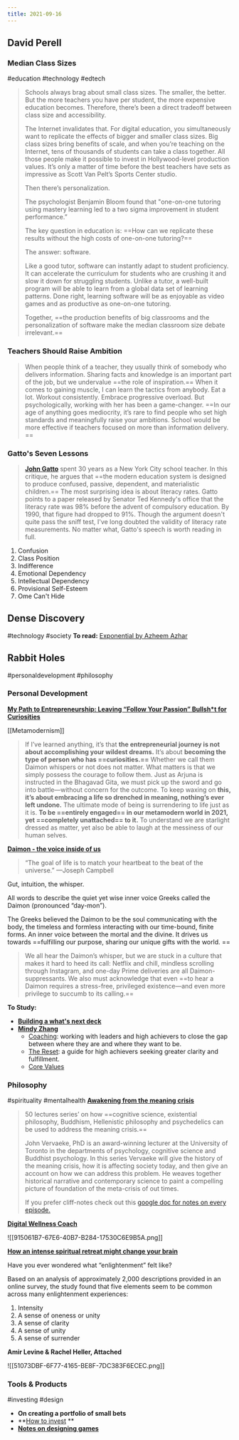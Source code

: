```yaml
---
title: 2021-09-16
---
```

## David Perell
### Median Class Sizes
#education #technology #edtech 
> Schools always brag about small class sizes. The smaller, the better. But the more teachers you have per student, the more expensive education becomes. Therefore, there’s been a direct tradeoff between class size and accessibility.
> 
> The Internet invalidates that. For digital education, you simultaneously want to replicate the effects of bigger and smaller class sizes. Big class sizes bring benefits of scale, and when you’re teaching on the Internet, tens of thousands of students can take a class together. All those people make it possible to invest in Hollywood-level production values. It’s only a matter of time before the best teachers have sets as impressive as Scott Van Pelt’s Sports Center studio.
> 
> Then there’s personalization.
> 
> The psychologist Benjamin Bloom found that "one-on-one tutoring using mastery learning led to a two sigma improvement in student performance.”
> 
> The key question in education is: ==How can we replicate these results without the high costs of one-on-one tutoring?==
> 
> The answer: software.
> 
> Like a good tutor, software can instantly adapt to student proficiency. It can accelerate the curriculum for students who are crushing it and slow it down for struggling students. Unlike a tutor, a well-built program will be able to learn from a global data set of learning patterns. Done right, learning software will be as enjoyable as video games and as productive as one-on-one tutoring.
> 
> Together, ==the production benefits of big classrooms and the personalization of software make the median classroom size debate irrelevant.==

### Teachers Should Raise Ambition
> When people think of a teacher, they usually think of somebody who delivers information. Sharing facts and knowledge is an important part of the job, but we undervalue ==the role of inspiration.==
> When it comes to gaining muscle, I can learn the tactics from anybody. Eat a lot. Workout consistently. Embrace progressive overload. But psychologically, working with her has been a game-changer. ==In our age of anything goes mediocrity, it’s rare to find people who set high standards and meaningfully raise your ambitions. School would be more effective if teachers focused on more than information delivery. ​==

### Gatto's Seven Lessons
> **[John Gatto](https://click.convertkit-mail.com/4zuggnwz9qheh44n3dfx/dpheh0hq0nw2zkcm/aHR0cHM6Ly93d3cudW5zY2hvb2xpbmcuY29tL3QvdGhlLXNldmVuLWxlc3Nvbi1zY2hvb2x0ZWFjaGVyLzI2Ng==)** spent 30 years as a New York City school teacher. In this critique, he argues that ==the modern education system is designed to produce confused, passive, dependent, and materialistic children.== The most surprising idea is about literacy rates. Gatto points to a paper released by Senator Ted Kennedy's office that the literacy rate was 98% before the advent of compulsory education. By 1990, that figure had dropped to 91%. Though the argument doesn't quite pass the sniff test, I've long doubted the validity of literacy rate measurements. No matter what, Gatto's speech is worth reading in full.

1. Confusion
2. Class Position
3. Indifference
4. Emotional Dependency
5. Intellectual Dependency
6. Provisional Self-Esteem
7. Ome Can't Hide

## Dense Discovery
#technology #society 
**To read:** [Exponential by Azheem Azhar](https://t.densediscovery.com/CL0/https:%2F%2Fwww.exponential-book.com%2F%3Futm_source=densediscovery%26utm_medium=email%26utm_campaign=newsletter-issue-155/1/0100017be131d23e-2df3958a-b24e-4e22-aa8d-28e4bf399a92-000000/Gt6RE4CqSCqLaY9iw8QugNbKvtv8ixQyyspvt-W0i7U=214)

## Rabbit Holes
#personaldevelopment #philosophy 
### Personal Development
[**My Path to Entrepreneurship: Leaving “Follow Your Passion” Bullsh*t for Curiosities**](https://deepfix.substack.com/p/my-path-to-entrepreneurship-leaving)

[[Metamodernism]]

> If I’ve learned anything, it’s that **the entrepreneurial journey is not about accomplishing your wildest dreams.** It’s about **becoming the type of person who has ==curiosities.==** Whether we call them Daimon whispers or not does not matter. What matters is that we simply possess the courage to follow them. Just as Arjuna is instructed in the Bhagavad Gita, we must pick up the sword and go into battle—without concern for the outcome.
> To keep waxing on **this, it’s about embracing a life so drenched in meaning, nothing’s ever left undone.** The ultimate mode of being is surrendering to life just as it is. **To be ==entirely engaged== in our metamodern world in 2021, yet ==completely unattached== to it.** To understand we are starlight dressed as matter, yet also be able to laugh at the messiness of our human selves. 

[**Daimon - the voice inside of us**](https://deepfix.substack.com/p/the-voice-inside-ushttps://deepfix.substack.com/p/the-voice-inside-us)

> “The goal of life is to match your heartbeat to the beat of the universe.” —Joseph Campbell

Gut, intuition, the whisper.

All words to describe the quiet yet wise inner voice Greeks called the Daimon (pronounced “day-mon”).

The Greeks believed the Daimon to be the soul communicating with the body, the timeless and formless interacting with our time-bound, finite forms. An inner voice between the mortal and the divine. It drives us towards ==fulfilling our purpose, sharing our unique gifts with the world. ==

> We all hear the Daimon’s whisper, but we are stuck in a culture that makes it hard to heed its call: Netflix and chill, mindless scrolling through Instagram, and one-day Prime deliveries are all Daimon-suppressants.
> We also must acknowledge that even ==to hear a Daimon requires a stress-free, privileged existence—and even more privilege to succumb to its calling.==

**To Study:**
- [**Building a what's next deck**](https://uxdesign.cc/building-a-whats-next-deck-c36c9cc625ee)
- [**Mindy Zhang**](https://www.mindyzhang.com/)
	- [Coaching](http://throughline.xyz/): working with leaders and high achievers to close the gap between where they are and where they want to be.
	- [The Reset](http://mindy.substack.com/): a guide for high achievers seeking greater clarity and fulfillment.
	- [Core Values](https://pyrite-sense-5f6.notion.site/My-Core-Values-332a0556eaf443e0ae482b4512ef3027)

### Philosophy
#spirituality #mentalhealth 
**[Awakening from the meaning crisis](https://www.youtube.com/playlist?list=PLND1JCRq8Vuh3f0P5qjrSdb5eC1ZfZwWJ)**

> 50 lectures series’ on how ==cognitive science, existential philosophy, Buddhism, Hellenistic philosophy and psychedelics can be used to address the meaning crisis.==
> 
> John Vervaeke, PhD is an award-winning lecturer at the University of Toronto in the departments of psychology, cognitive science and Buddhist psychology. In this series Vervaeke will give the history of the meaning crisis, how it is affecting society today, and then give an account on how we can address this problem. He weaves together historical narrative and contemporary science to paint a compelling picture of foundation of the meta-crisis of out times.
> 
> If you prefer cliff-notes check out this [google doc for notes on every episode.](https://docs.google.com/document/u/0/d/1VEhfb09YIZLW1a__Ck4uq_618SYP4fwW5b3YimZaux4/mobilebasic)

**[Digital Wellness Coach](https://twitter.com/Clo__S/status/1423910279658688514)**

![[915061B7-67E6-40B7-B284-17530C6E9B5A.png]]

[**How an intense spiritual retreat might change your brain**](https://psyche.co/ideas/how-an-intense-spiritual-retreat-might-change-your-brain?utm_source=Psyche+Magazine&utm_campaign=a93c9a630a-EMAIL_CAMPAIGN_2021_08_11_01_01&utm_medium=email&utm_term=0_76a303a90a-a93c9a630a-71924120)

Have you ever wondered what “enlightenment” felt like?

Based on an analysis of approximately 2,000 descriptions provided in an online survey, the study found that five elements seem to be common across many enlightenment experiences:
1. Intensity
2. A sense of oneness or unity
3. A sense of clarity
4. A sense of unity
5. A sense of surrender

**Amir Levine & Rachel Heller, Attached**

![[51073DBF-6F77-4165-BE8F-7DC383F6ECEC.png]]

### Tools & Products
#investing #design 
+ **On creating a portfolio of small bets**
+ **[How to invest](https://unchartedterritories.tomaspueyo.com/p/key-investment-principles)
**
+ **[Notes on designing games](https://www.conordewey.com/blog/designing-games/)**
